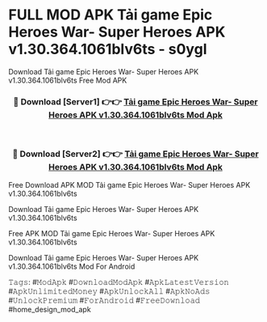 # FULL MOD APK Tải game Epic Heroes War- Super Heroes APK v1.30.364.1061blv6ts - s0ygl
Download Tải game Epic Heroes War- Super Heroes APK v1.30.364.1061blv6ts Free Mod APK

<div align="center">
<h3>🔴 Download [Server1] 👉👉 <a href="https://apk-comot.site?title=Tải_game_Epic_Heroes_War-_Super_Heroes_APK_v1.30.364.1061blv6ts">Tải game Epic Heroes War- Super Heroes APK v1.30.364.1061blv6ts Mod Apk</a></h3><br>

<h3>🔴 Download [Server2] 👉👉 <a href="https://apk-comot.site?title=Tải_game_Epic_Heroes_War-_Super_Heroes_APK_v1.30.364.1061blv6ts">Tải game Epic Heroes War- Super Heroes APK v1.30.364.1061blv6ts Mod Apk</a></h3>
</div>


Free Download APK MOD Tải game Epic Heroes War- Super Heroes APK v1.30.364.1061blv6ts

Download Tải game Epic Heroes War- Super Heroes APK v1.30.364.1061blv6ts 

Free APK MOD Tải game Epic Heroes War- Super Heroes APK v1.30.364.1061blv6ts 

Download Tải game Epic Heroes War- Super Heroes APK v1.30.364.1061blv6ts Mod For Android

𝚃𝚊𝚐𝚜: #𝙼𝚘𝚍𝙰𝚙𝚔 #𝙳𝚘𝚠𝚗𝚕𝚘𝚊𝚍𝙼𝚘𝚍𝙰𝚙𝚔 #𝙰𝚙𝚔𝙻𝚊𝚝𝚎𝚜𝚝𝚅𝚎𝚛𝚜𝚒𝚘𝚗 #𝙰𝚙𝚔𝚄𝚗𝚕𝚒𝚖𝚒𝚝𝚎𝚍𝙼𝚘𝚗𝚎𝚢 #𝙰𝚙𝚔𝚄𝚗𝚕𝚘𝚌𝚔𝙰𝚕𝚕 #𝙰𝚙𝚔𝙽𝚘𝙰𝚍𝚜 #𝚄𝚗𝚕𝚘𝚌𝚔𝙿𝚛𝚎𝚖𝚒𝚞𝚖 #𝙵𝚘𝚛𝙰𝚗𝚍𝚛𝚘𝚒𝚍 #𝙵𝚛𝚎𝚎𝙳𝚘𝚠𝚗𝚕𝚘𝚊𝚍 #home_design_mod_apk